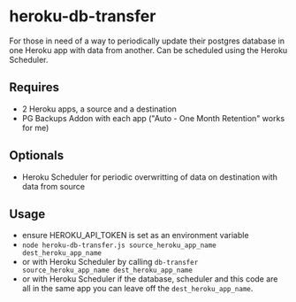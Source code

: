 heroku-db-transfer
==================

For those in need of a way to periodically update their postgres database in one Heroku app with data from another. Can be scheduled using the Heroku Scheduler.


Requires
--------

- 2 Heroku apps, a source and a destination
- PG Backups Addon with each app ("Auto - One Month Retention" works for me)

Optionals
---------

- Heroku Scheduler for periodic overwritting of data on destination with data from source


Usage
-----

- ensure HEROKU_API_TOKEN is set as an environment variable
- `node heroku-db-transfer.js source_heroku_app_name dest_heroku_app_name`
- or with Heroku Scheduler by calling `db-transfer source_heroku_app_name dest_heroku_app_name`
- or with Heroku Scheduler if the database, scheduler and this code are all in the same app you can leave off the `dest_heroku_app_name`.
